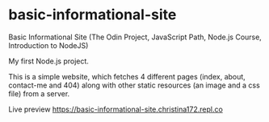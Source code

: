 # basic-informational-site
Basic Informational Site (The Odin Project, JavaScript Path, Node.js Course, Introduction to NodeJS)

My first Node.js project.

This is a simple website, which fetches 4 different pages (index, about, contact-me and 404) along with other static resources (an image and a css file) from a server.

Live preview https://basic-informational-site.christina172.repl.co
